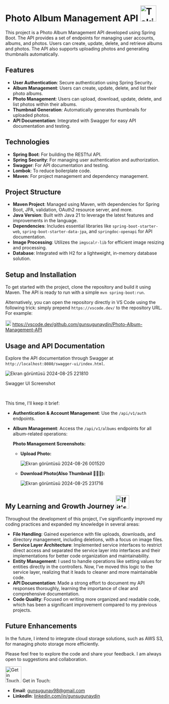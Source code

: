 # Photo Album Management API <img src="https://media.tenor.com/J-Y4PcHivyYAAAAj/peach-goma-selfie.gif" alt="Taking Photo Gif" width="50" height="50">

This project is a Photo Album Management API developed using Spring Boot. The API provides a set of endpoints for managing user accounts, albums, and photos. Users can create, update, delete, and retrieve albums and photos. The API also supports uploading photos and generating thumbnails automatically.

## Features

- **User Authentication**: Secure authentication using Spring Security.
- **Album Management**: Users can create, update, delete, and list their photo albums.
- **Photo Management**: Users can upload, download, update, delete, and list photos within their albums.
- **Thumbnail Generation**: Automatically generates thumbnails for uploaded photos.
- **API Documentation**: Integrated with Swagger for easy API documentation and testing.

## Technologies

- **Spring Boot**: For building the RESTful API.
- **Spring Security**: For managing user authentication and authorization.
- **Swagger**: For API documentation and testing.
- **Lombok**: To reduce boilerplate code.
- **Maven**: For project management and dependency management.

## Project Structure

- **Maven Project**: Managed using Maven, with dependencies for Spring Boot, JPA, validation, OAuth2 resource server, and more.
- **Java Version**: Built with Java 21 to leverage the latest features and improvements in the language.
- **Dependencies**: Includes essential libraries like `spring-boot-starter-web`, `spring-boot-starter-data-jpa`, and `springdoc-openapi` for API documentation.
- **Image Processing**: Utilizes the `imgscalr-lib` for efficient image resizing and processing.
- **Database**: Integrated with H2 for a lightweight, in-memory database solution.

## Setup and Installation

To get started with the project, clone the repository and build it using Maven. The API is ready to run with a simple `mvn spring-boot:run`.

Alternatively, you can open the repository directly in VS Code using the following trick: simply prepend `https://vscode.dev/` to the repository URL. For example:

<img src="https://upload.wikimedia.org/wikipedia/commons/thumb/9/9a/Visual_Studio_Code_1.35_icon.svg/512px-Visual_Studio_Code_1.35_icon.svg.png?20210804221519" alt="VS Code Symbol Img." width="18" height="18">  https://vscode.dev/github.com/gunsugunaydin/Photo-Album-Management-API

## Usage and API Documentation

Explore the API documentation through Swagger at `http://localhost:8080/swagger-ui/index.html`.
  
![Ekran görüntüsü 2024-08-25 221810](https://github.com/user-attachments/assets/ee10a56e-e4be-4883-a9fc-001b1e4071fd)

Swagger UI Screenshot

<br>

This time, I'll keep it brief:

  - **Authentication & Account Management**: Use the `/api/v1/auth` endpoints.
  - **Album Management**: Access the `/api/v1/albums` endpoints for all album-related operations:
    
    **Photo Management Screenshots:**
    
    - **Upload Photo:**
      
      ![Ekran görüntüsü 2024-08-26 001520](https://github.com/user-attachments/assets/b75addca-e599-4bb3-b63a-9a6829654366)
          
    
    - **Download Photo(Also Thumbnail 🙋🏼‍♀️):**
      
      ![Ekran görüntüsü 2024-08-25 231716](https://github.com/user-attachments/assets/0a78f84c-c2ca-4f37-8ef9-30565c545276)

## My Learning and Growth Journey <img src="https://github.com/user-attachments/assets/a25bed06-7a82-494f-9808-ab08dabfbd6f" alt="If it's not downloaded, try F5" width="42" height="42">

Throughout the development of this project, I’ve significantly improved my coding practices and expanded my knowledge in several areas:

- **File Handling**: Gained experience with file uploads, downloads, and directory management, including deletions, with a focus on image files.
- **Service Layer Architecture**: Implemented service interfaces to restrict direct access and separated the service layer into interfaces and their implementations for better code organization and maintainability.
- **Entity Management**: I used to handle operations like setting values for entities directly in the controllers. Now, I’ve moved this logic to the service layer, realizing that it leads to cleaner and more maintainable code.
- **API Documentation**: Made a strong effort to document my API responses thoroughly, learning the importance of clear and comprehensive documentation.
- **Code Quality**: Focused on writing more organized and readable code, which has been a significant improvement compared to my previous projects.
  
## Future Enhancements

In the future, I intend to integrate cloud storage solutions, such as AWS S3, for managing photo storage more efficiently.

Please feel free to explore the code and share your feedback. I am always open to suggestions and collaboration.

<img src="https://media.tenor.com/v63_brUy45wAAAAi/peach-goma-love-peach-cat.gif" alt="Get in Touch Gif" width="50" height="50"> Get in Touch:

- **Email**: [gunsugunay98@gmail.com](mailto:gunsugunay98@gmail.com)
- **LinkedIn**: [linkedin.com/in/gunsugunaydin](https://www.linkedin.com/in/gunsugunaydin/)

